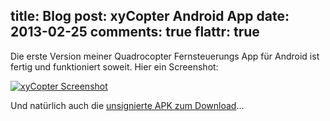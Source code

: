 title: Blog
post: xyCopter Android App
date: 2013-02-25
comments: true
flattr: true
---

Die erste Version meiner Quadrocopter Fernsteuerungs App für Android ist fertig und funktioniert soweit. Hier ein Screenshot:

[![xyCopter Screenshot][1]][2] 

Und natürlich auch die [unsignierte APK zum Download][3]...

 [1]: img/xyCopter_small.png
 [2]: img/xyCopter.png
 [3]: https://github.com/xythobuz/xyControl/blob/master/tools/xyCopter-1.0.apk?raw=true
